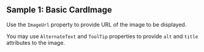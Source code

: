 ## Sample 1: Basic CardImage

Use the `ImageUrl` property to provide URL of the image to be displayed. 

You may use `AlternateText` and `ToolTip` properties to provide `alt` and `title` attributes to the image. 